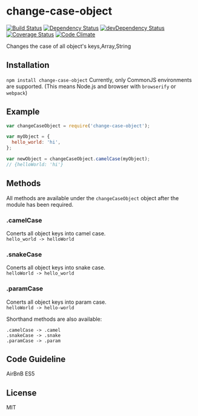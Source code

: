 # change-case-object

[![Build Status](https://travis-ci.org/BinaryThumb/change-case-object.svg?branch=master)](https://travis-ci.org/BinaryThumb/change-case-object)
[![Dependency Status](https://david-dm.org/BinaryThumb/change-case-object.svg)](https://david-dm.org/BinaryThumb/change-case-object)
[![devDependency Status](https://david-dm.org/BinaryThumb/change-case-object/dev-status.svg)](https://david-dm.org/BinaryThumb/change-case-object#info=devDependencies)
[![Coverage Status](https://coveralls.io/repos/BinaryThumb/change-case-object/badge.svg?branch=master&service=github)](https://coveralls.io/github/BinaryThumb/change-case-object?branch=master)
[![Code Climate](https://codeclimate.com/github/BinaryThumb/change-case-object/badges/gpa.svg)](https://codeclimate.com/github/BinaryThumb/change-case-object)

Changes the case of all object's keys,Array,String

## Installation

`npm install change-case-object`
Currently, only CommonJS environments are supported. (This means Node.js and browser with `browserify` or `webpack`)

## Example

```javascript
var changeCaseObject = require('change-case-object');

var myObject = {
  hello_world: 'hi',
};

var newObject = changeCaseObject.camelCase(myObject);
// {helloWorld: 'hi'}
```

## Methods
All methods are available under the `changeCaseObject` object after the module has been required.

### .camelCase
Conerts all object keys into camel case.  
`hello_world -> helloWorld`

### .snakeCase
Conerts all object keys into snake case.  
`helloWorld -> hello_world`

### .paramCase
Conerts all object keys into param case.  
`helloWorld -> hello-world`

Shorthand methods are also available:
```
.camelCase -> .camel
.snakeCase -> .snake
.paramCase -> .param
```

## Code Guideline
AirBnB ES5

## License
MIT
